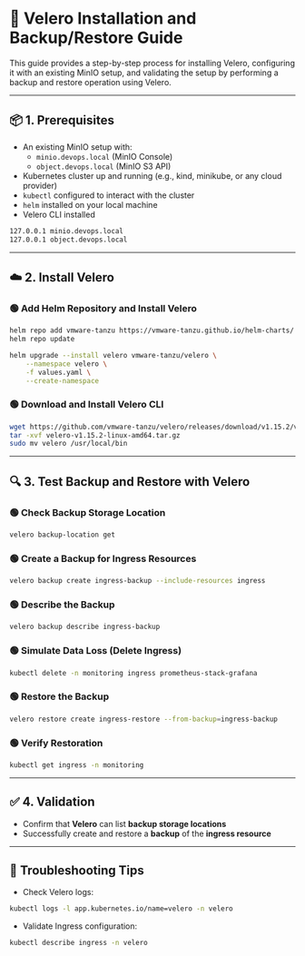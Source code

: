 # 🚀 Velero Installation and Backup/Restore Guide

This guide provides a step-by-step process for installing Velero, configuring it with an existing MinIO setup, and validating the setup by performing a backup and restore operation using Velero.

---

## 📦 **1. Prerequisites**

- An existing MinIO setup with:
  - `minio.devops.local` (MinIO Console)
  - `object.devops.local` (MinIO S3 API)
- Kubernetes cluster up and running (e.g., kind, minikube, or any cloud provider)
- `kubectl` configured to interact with the cluster
- `helm` installed on your local machine
- Velero CLI installed

```sh
127.0.0.1 minio.devops.local
127.0.0.1 object.devops.local
```

---

## ☁️ **2. Install Velero**

### 🟢 **Add Helm Repository and Install Velero**

```sh
helm repo add vmware-tanzu https://vmware-tanzu.github.io/helm-charts/
helm repo update

helm upgrade --install velero vmware-tanzu/velero \
    --namespace velero \
    -f values.yaml \
    --create-namespace
```

### 🟢 **Download and Install Velero CLI**

```sh
wget https://github.com/vmware-tanzu/velero/releases/download/v1.15.2/velero-v1.15.2-linux-amd64.tar.gz
tar -xvf velero-v1.15.2-linux-amd64.tar.gz
sudo mv velero /usr/local/bin
```

---

## 🔍 **3. Test Backup and Restore with Velero**

### 🟢 **Check Backup Storage Location**

```sh
velero backup-location get
```

### 🟢 **Create a Backup for Ingress Resources**

```sh
velero backup create ingress-backup --include-resources ingress
```

### 🟢 **Describe the Backup**

```sh
velero backup describe ingress-backup
```

### 🟢 **Simulate Data Loss (Delete Ingress)**

```sh
kubectl delete -n monitoring ingress prometheus-stack-grafana
```

### 🟢 **Restore the Backup**

```sh
velero restore create ingress-restore --from-backup=ingress-backup
```

### 🟢 **Verify Restoration**

```sh
kubectl get ingress -n monitoring
```

---

## ✅ **4. Validation**

- Confirm that **Velero** can list **backup storage locations**
- Successfully create and restore a **backup** of the **ingress resource**

---

## 🚦 **Troubleshooting Tips**

- Check Velero logs:
```sh
kubectl logs -l app.kubernetes.io/name=velero -n velero
```

- Validate Ingress configuration:
```sh
kubectl describe ingress -n velero
```

